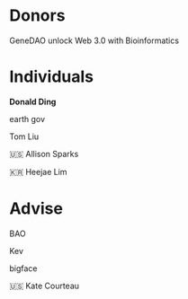 # Donors

GeneDAO unlock Web 3.0 with Bioinformatics

# Individuals

**Donald Ding**

earth gov

Tom Liu

🇺🇸 Allison Sparks

🇰🇷 Heejae Lim


# Advise

BAO

Kev

bigface

🇺🇸 Kate Courteau
